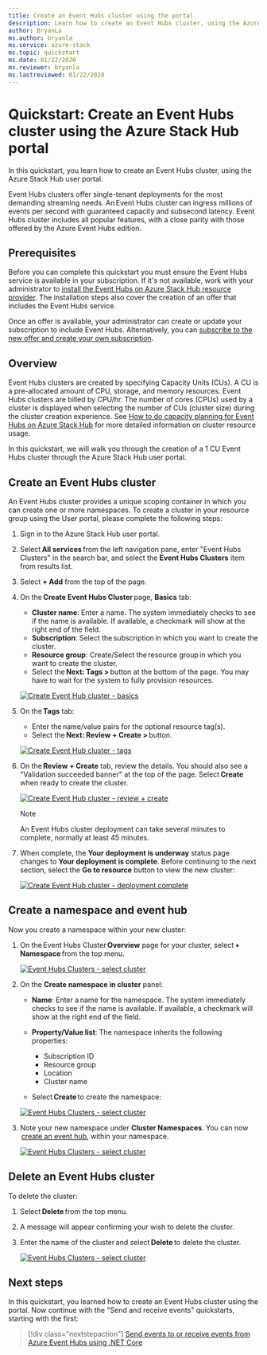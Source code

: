```yaml
---
title: Create an Event Hubs cluster using the portal
description: Learn how to create an Event Hubs cluster, using the Azure Stack Hub user portal. 
author: BryanLa
ms.author: bryanla
ms.service: azure-stack
ms.topic: quickstart
ms.date: 01/22/2020
ms.reviewer: bryanla
ms.lastreviewed: 01/22/2020
---
```


# Quickstart: Create an Event Hubs cluster using the Azure Stack Hub portal

In this quickstart, you learn how to create an Event Hubs cluster, using the Azure Stack Hub user portal. 

Event Hubs clusters offer single-tenant deployments for the most demanding streaming needs. An Event Hubs cluster can ingress millions of events per second with guaranteed capacity and subsecond latency. Event Hubs cluster includes all popular features, with a close parity with those offered by the Azure Event Hubs edition.

## Prerequisites

Before you can complete this quickstart you must ensure the Event Hubs service is available in your subscription. If it's not available, work with your administrator to [install the Event Hubs on Azure Stack Hub resource provider](../operator/event-hubs-rp-overview.md). The installation steps also cover the creation of an offer that includes the Event Hubs service. 

Once an offer is available, your administrator can create or update your subscription to include Event Hubs. Alternatively, you can [subscribe to the new offer and create your own subscription](azure-stack-subscribe-services.md).

## Overview

Event Hubs clusters are created by specifying Capacity Units (CUs). A CU is a pre-allocated amount of CPU, storage, and memory resources. Event Hubs clusters are billed by CPU/hr. The number of cores (CPUs) used by a cluster is displayed when selecting the number of CUs (cluster size) during the cluster creation experience. See [How to do capacity planning for Event Hubs on Azure Stack Hub](../operator/event-hubs-rp-capacity-planning.md) for more detailed information on cluster resource usage. 

In this quickstart, we will walk you through the creation of a 1 CU Event Hubs cluster through the Azure Stack Hub user portal. 

## Create an Event Hubs cluster

An Event Hubs cluster provides a unique scoping container in which you can create one or more namespaces. To create a cluster in your resource group using the User portal, please complete the following steps: 

1. Sign in to the Azure Stack Hub user portal.
2. Select **All services** from the left navigation pane, enter "Event Hubs Clusters" in the search bar, and select the **Event Hubs Clusters** item from results list.
3. Select **+ Add** from the top of the page.  
4. On the **Create Event Hubs Cluster** page, **Basics** tab:  
   - **Cluster name**: Enter a name. The system immediately checks to see if the name is available. If available, a checkmark will show at the right end of the field. 
   - **Subscription**: Select the subscription in which you want to create the cluster. 
   - **Resource group**: Create/Select the resource group in which you want to create the cluster. 
   - Select the **Next: Tags >** button at the bottom of the page. You may have to wait for the system to fully provision resources. 

   [![Create Event Hub cluster - basics](media/event-hubs-quickstart-cluster-portal/1-create-cluster-basics.png)](media/event-hubs-quickstart-cluster-portal/1-create-cluster-basics.png#lightbox)

5. On the **Tags** tab: 
   - Enter the name/value pairs for the optional resource tag(s).  
   - Select the **Next: Review + Create >** button. 

   [![Create Event Hub cluster - tags](media/event-hubs-quickstart-cluster-portal/2-create-cluster-tags.png)](media/event-hubs-quickstart-cluster-portal/2-create-cluster-tags.png#lightbox)

6. On the **Review + Create** tab, review the details. You should also see a "Validation succeeded banner" at the top of the page. Select **Create** when ready to create the cluster. 

   [![Create Event Hub cluster - review + create](media/event-hubs-quickstart-cluster-portal/3-create-cluster-review.png)](media/event-hubs-quickstart-cluster-portal/3-create-cluster-review.png#lightbox)

   >[!NOTE]
   > An Event Hubs cluster deployment can take several minutes to complete, normally at least 45 minutes.

7. When complete, the **Your deployment is underway** status page changes to **Your deployment is complete**. Before continuing to the next section, select the **Go to resource** button to view the new cluster:

   [![Create Event Hub cluster - deployment complete](media/event-hubs-quickstart-cluster-portal/4-deployment-complete.png)](media/event-hubs-quickstart-cluster-portal/4-deployment-complete.png#lightbox)


## Create a namespace and event hub

Now you create a namespace within your new cluster:

1. On the Event Hubs Cluster **Overview** page for your cluster, select **+ Namespace** from the top menu. 

   [![Event Hubs Clusters - select cluster](media/event-hubs-quickstart-cluster-portal/5-view-cluster.png)](media/event-hubs-quickstart-cluster-portal/5-view-cluster.png#lightbox)

2. On the **Create namespace in cluster** panel:

   - **Name**: Enter a name for the namespace. The system immediately checks to see if the name is available. If available, a checkmark will show at the right end of the field. 
   - **Property/Value list**: The namespace inherits the following properties: 
     - Subscription ID 
     - Resource group 
     - Location 
     - Cluster name 

   - Select **Create** to create the namespace:

   [![Event Hubs Clusters - select cluster](media/event-hubs-quickstart-cluster-portal/5-view-cluster-create-namespace.png)](media/event-hubs-quickstart-cluster-portal/5-view-cluster-create-namespace#lightbox)

3. Note your new namespace under **Cluster Namespaces**. You can now  [create an event hub](/azure/event-hubs/event-hubs-create#create-an-event-hub), within your namespace. 

   [![Event Hubs Clusters - select cluster](media/event-hubs-quickstart-cluster-portal/6-view-cluster-with-namespace.png)](media/event-hubs-quickstart-cluster-portal/6-view-cluster-with-namespace#lightbox)

## Delete an Event Hubs cluster

To delete the cluster:

1. Select **Delete** from the top menu.  
2. A message will appear confirming your wish to delete the cluster. 
3. Enter the name of the cluster and select **Delete** to delete the cluster. 

   [![Event Hubs Clusters - select cluster](media/event-hubs-quickstart-cluster-portal/7-delete-cluster.png)](media/event-hubs-quickstart-cluster-portal/7-delete-cluster#lightbox)

## Next steps

In this quickstart, you learned how to create an Event Hubs cluster using the portal. Now continue with the "Send and receive events" quickstarts, starting with the first:  

> [!div class="nextstepaction"]
> [Send events to or receive events from Azure Event Hubs using .NET Core](/azure/event-hubs/event-hubs-dotnet-standard-getstarted-send)
